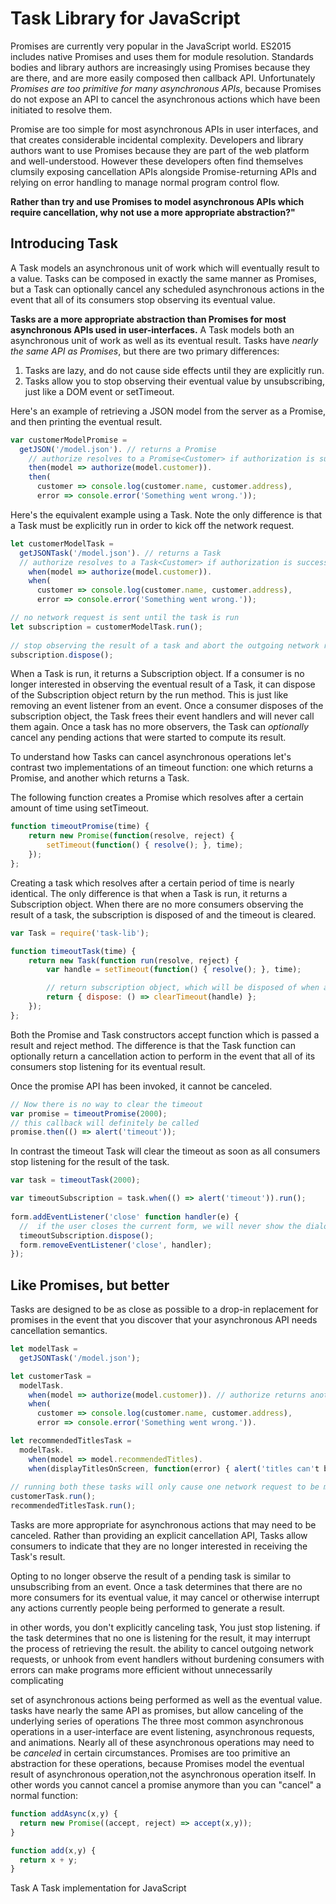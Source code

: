 # Task Library for JavaScript

Promises are currently very popular in the JavaScript world. ES2015 includes native Promises and uses them for module resolution.  Standards bodies and library authors are increasingly using Promises because they are there, and are more easily composed then callback API. Unfortunately _Promises are too primitive for many asynchronous APIs_, because Promises do not expose an API to cancel the asynchronous actions which have been initiated to resolve them.  

Promise are too simple for most asynchronous APIs in user interfaces, and that creates considerable incidental complexity. Developers and library authors want to use Promises because they are part of the web platform and well-understood. However these developers often find themselves clumsily exposing cancellation APIs alongside Promise-returning APIs and relying on error handling to manage normal program control flow.

**Rather than try and use Promises to model asynchronous APIs which require cancellation, why not use a more appropriate abstraction?"**

## Introducing Task
A Task models an asynchronous unit of work which will eventually result to a value. Tasks can be composed in exactly the same manner as Promises, but a Task can optionally cancel any scheduled asynchronous actions in the event that all of its consumers stop observing its eventual value.

**Tasks are a more appropriate abstraction than Promises for most asynchronous APIs used in user-interfaces.** A Task models both an asynchronous unit of work as well as its eventual result. Tasks have _nearly the same API as Promises_, but there are two primary differences: 

1.  Tasks are lazy, and do not cause side effects until they are explicitly run.
2.  Tasks allow you to stop observing their eventual value by unsubscribing, just like a DOM event or setTimeout.

Here's an example of retrieving a JSON model from the server as a Promise, and then printing the eventual result.

```JavaScript
var customerModelPromise = 
  getJSON('/model.json'). // returns a Promise
    // authorize resolves to a Promise<Customer> if authorization is successful, and rejects otherwise  
    then(model => authorize(model.customer)). 
    then(
      customer => console.log(customer.name, customer.address),
      error => console.error('Something went wrong.'));
```

Here's the equivalent example using a Task. Note the only difference is that a Task must be explicitly run in order to kick off the network request.

```JavaScript
let customerModelTask = 
  getJSONTask('/model.json'). // returns a Task
  // authorize resolves to a Task<Customer> if authorization is successful, and rejects otherwise
    when(model => authorize(model.customer)). 
    when(
      customer => console.log(customer.name, customer.address),
      error => console.error('Something went wrong.'));

// no network request is sent until the task is run
let subscription = customerModelTask.run();
      
// stop observing the result of a task and abort the outgoing network request
subscription.dispose();
```

When a Task is run, it returns a Subscription object. If a consumer is no longer interested in observing the eventual result of a Task, it can dispose of the Subscription object return by the run method.  This is just like removing an event listener from an event.  Once a consumer disposes of the subscription object, the Task frees their event handlers and will never call them again. Once a task has no more observers, the Task can _optionally_ cancel any pending actions that were started to compute its result.

To understand how Tasks can cancel asynchronous operations let's contrast two implementations of an timeout function: one which returns a Promise, and another which returns a Task.  

The following function creates a Promise which resolves after a certain amount of time using setTimeout. 

```JavaScript
function timeoutPromise(time) {
    return new Promise(function(resolve, reject) {
        setTimeout(function() { resolve(); }, time);
    });
};
```

Creating a task which resolves after a certain period of time is nearly identical. The only difference is that when a Task is run, it returns a Subscription object. When  there are no more consumers observing the result of a task, the subscription is disposed of and the timeout is cleared.

```JavaScript
var Task = require('task-lib');

function timeoutTask(time) {
    return new Task(function run(resolve, reject) {
        var handle = setTimeout(function() { resolve(); }, time);

        // return subscription object, which will be disposed of when a Task has no more observers
        return { dispose: () => clearTimeout(handle) };
    });
};
```

Both the Promise and Task constructors accept function which is passed a result and reject method. The difference is that the Task function can optionally return a cancellation action to perform in the event that all of its consumers stop listening for its eventual result.

Once the promise API has been invoked, it cannot be canceled. 

```JavaScript
// Now there is no way to clear the timeout
var promise = timeoutPromise(2000);
// this callback will definitely be called
promise.then(() => alert('timeout'));
```

In contrast the timeout Task will clear the timeout as soon as all consumers stop listening for the result of the task.

```JavaScript
var task = timeoutTask(2000);

var timeoutSubscription = task.when(() => alert('timeout')).run();
    
form.addEventListener('close' function handler(e) {
  //  if the user closes the current form, we will never show the dialog.
  timeoutSubscription.dispose();
  form.removeEventListener('close', handler);
});
```

## Like Promises, but better

Tasks are designed to be as close as possible to a drop-in replacement for promises in the event that you discover that your asynchronous API needs cancellation semantics.

```JavaScript
let modelTask = 
  getJSONTask('/model.json');

let customerTask = 
  modelTask.
    when(model => authorize(model.customer)). // authorize returns another Task
    when(
      customer => console.log(customer.name, customer.address),
      error => console.error('Something went wrong.')).

let recommendedTitlesTask =
  modelTask.
    when(model => model.recommendedTitles).
    when(displayTitlesOnScreen, function(error) { alert('titles can't be displayed now.'); });
    
// running both these tasks will only cause one network request to be made for model.json
customerTask.run();
recommendedTitlesTask.run();
```

Tasks are more appropriate for asynchronous actions that may need to be canceled. Rather than providing an  explicit cancellation API, Tasks allow consumers to indicate that they are no longer interested in receiving the Task's result.

Opting to no longer observe the result of a pending task is similar to unsubscribing from an event. Once a task determines that there are no more consumers for its eventual value, it may cancel or otherwise interrupt any actions currently people being performed to generate a result. 


in other words, you don't explicitly canceling task, You just stop listening. if the task determines that no one is listening for the result, it may interrupt the process of retrieving the result.  the ability to cancel outgoing network requests, or unhook from event handlers without burdening consumers with errors can make programs more efficient without unnecessarily complicating


set of asynchronous actions being performed as well as the eventual value. tasks have nearly the same API as promises,  but allow canceling of the underlying series of operations
The three most common asynchronous operations in a user-interface are event listening, asynchronous requests, and animations.  Nearly all of these asynchronous operations may need to be _canceled_ in certain circumstances.  Promises are too primitive an abstraction for these operations, because Promises model the eventual result of asynchronous operation,not the asynchronous operation itself.  In other words you cannot cancel a promise anymore than you can "cancel" a normal function:

```JavaScript
function addAsync(x,y) {
  return new Promise((accept, reject) => accept(x,y));
}
```

```JavaScript
function add(x,y) {
  return x + y;
}
```

Task
A Task implementation for JavaScript
